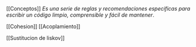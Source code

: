[[Conceptos]]
*Es una serie de reglas y recomendaciones específicas para escribir un código limpio, comprensible y fácil de mantener*.


[[Cohesion]]
[[Acoplamiento]]

[[Sustitucion de liskov]]

